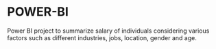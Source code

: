 # POWER-BI
Power BI project to summarize salary of individuals considering various factors such as different
industries, jobs, location, gender and age.
